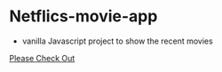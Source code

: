 # Netflics-movie-app

- vanilla Javascript project to show the recent movies

[Please Check Out](https://netflics-movie-app.netlify.app/)
